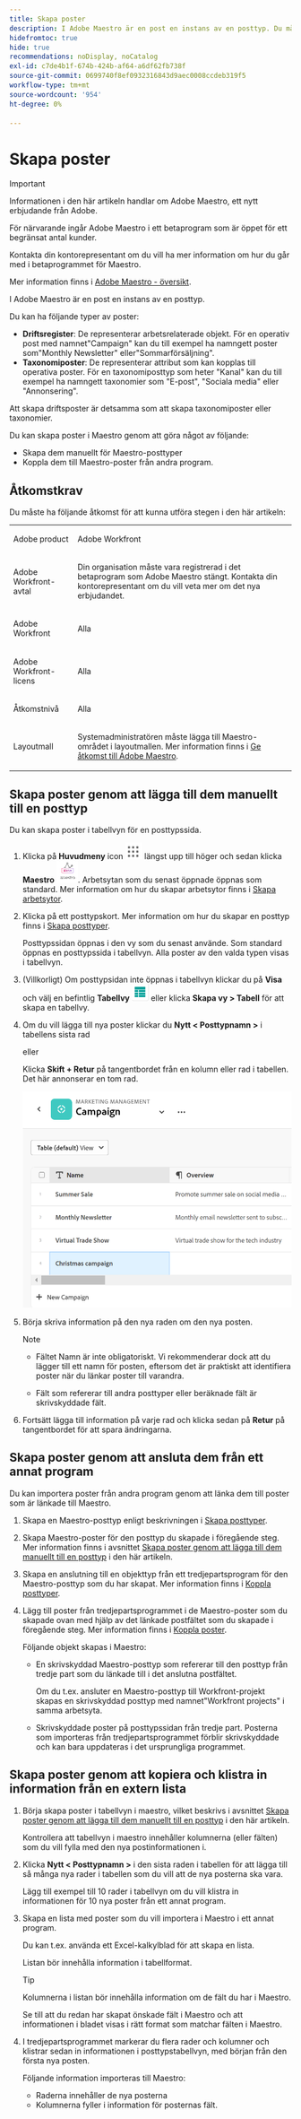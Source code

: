 ```yaml
---
title: Skapa poster
description: I Adobe Maestro är en post en instans av en posttyp. Du måste skapa posttyper innan du kan skapa enskilda poster.
hidefromtoc: true
hide: true
recommendations: noDisplay, noCatalog
exl-id: c7de4b1f-674b-424b-af64-a6df62fb738f
source-git-commit: 0699740f8ef0932316843d9aec0008ccdeb319f5
workflow-type: tm+mt
source-wordcount: '954'
ht-degree: 0%

---
```


<!--udpate the metadata with real information when making this available in TOC and in the left nav-->

# Skapa poster

>[!IMPORTANT]
>
>Informationen i den här artikeln handlar om Adobe Maestro, ett nytt erbjudande från Adobe.
>
>För närvarande ingår Adobe Maestro i ett betaprogram som är öppet för ett begränsat antal kunder.
>
>Kontakta din kontorepresentant om du vill ha mer information om hur du går med i betaprogrammet för Maestro.
>
>Mer information finns i [Adobe Maestro - översikt](../maestro-overview.md).

I Adobe Maestro är en post en instans av en posttyp.

Du kan ha följande typer av poster:

* **Driftsregister**: De representerar arbetsrelaterade objekt. För en operativ post med namnet&quot;Campaign&quot; kan du till exempel ha namngett poster som&quot;Monthly Newsletter&quot; eller&quot;Sommarförsäljning&quot;.
* **Taxonomiposter**: De representerar attribut som kan kopplas till operativa poster. För en taxonomiposttyp som heter &quot;Kanal&quot; kan du till exempel ha namngett taxonomier som &quot;E-post&quot;, &quot;Sociala media&quot; eller &quot;Annonsering&quot;.

Att skapa driftsposter är detsamma som att skapa taxonomiposter eller taxonomier.

Du kan skapa poster i Maestro genom att göra något av följande:

* Skapa dem manuellt för Maestro-posttyper
* Koppla dem till Maestro-poster från andra program.

## Åtkomstkrav

Du måste ha följande åtkomst för att kunna utföra stegen i den här artikeln:

<table style="table-layout:auto">
 <col>
 <tbody>
<td>
   <p> Adobe product</p> </td>
   <td>
   <p> Adobe Workfront</p> </td>
  </tr>  
 <td role="rowheader"><p>Adobe Workfront-avtal</p></td>
   <td>
<p>Din organisation måste vara registrerad i det betaprogram som Adobe Maestro stängt. Kontakta din kontorepresentant om du vill veta mer om det nya erbjudandet. </p>
   </td>
  </tr>
  <tr>
   <td role="rowheader"><p>Adobe Workfront</p></td>
   <td>
<p>Alla</p>
   </td>
  </tr>
  <tr>
   <td role="rowheader"><p>Adobe Workfront-licens</p></td>
   <td>
   <p>Alla</p> 
  </td>
  </tr>

<tr>
   <td role="rowheader">Åtkomstnivå</td>
   <td> <p>Alla</p>  
</td>
  </tr>
<tr>
   <td role="rowheader">Layoutmall</td>
   <td> <p>Systemadministratören måste lägga till Maestro-området i layoutmallen. Mer information finns i <a href="../access/grant-access.md">Ge åtkomst till Adobe Maestro</a>. </p>  
</td>
  </tr>
 </tbody>
</table>

<!--Maybe enable this at GA - but Maestro is not supposed to have Access controls in the Workfront Access Level: 
>[!NOTE]
>
>If you don't have access, ask your Workfront administrator if they set additional restrictions in your access level. For information on how a Workfront administrator can change your access level, see [Create or modify custom access levels](../administration-and-setup/add-users/configure-and-grant-access/create-modify-access-levels.md). -->

<!-- Notes to add for the table: for the "Workfront plans" row: the above is only for closed beta; when going to GA - activate the following plans:    
<p>Current plan: Prime and Ultimate</p>
<p>Legacy plan: Enterprise</p>-->

<!-- Notes for the table: for the "Workfront access" row: <p>For more information, see <a href="../../administration-and-setup/add-users/access-levels-and-object-permissions/wf-licenses.md" class="MCXref xref">Adobe Workfront licenses overview</a>.</p>-->

## Skapa poster genom att lägga till dem manuellt till en posttyp <!--in a record type table (I don't think you can create them elsewhere right now)-->

Du kan skapa poster i tabellvyn för en posttypssida.

1. Klicka på **Huvudmeny** icon ![](assets/main-menu-workfront.png) längst upp till höger <!--or the **Main Menu** icon ![](assets/main-menu-shell.png) in the upper-left corner, if available-->och sedan klicka **Maestro** ![](assets/maestro-icon.png).
Arbetsytan som du senast öppnade öppnas som standard. Mer information om hur du skapar arbetsytor finns i [Skapa arbetsytor](../architecture-and-fields/create-workspaces.md).
1. Klicka på ett posttypskort. Mer information om hur du skapar en posttyp finns i [Skapa posttyper](../architecture-and-fields/create-record-types.md).

   Posttypssidan öppnas i den vy som du senast använde. Som standard öppnas en posttypssida i tabellvyn.
Alla poster av den valda typen visas i tabellvyn.

1. (Villkorligt) Om posttypsidan inte öppnas i tabellvyn klickar du på **Visa** och välj en befintlig **Tabellvy** ![](assets/table-view-icon.png) eller klicka **Skapa vy > Tabell** för att skapa en tabellvy.

1. Om du vill lägga till nya poster klickar du **Nytt &lt; Posttypnamn >** i tabellens sista rad

   eller

   Klicka **Skift + Retur** på tangentbordet från en kolumn eller rad i tabellen. Det här annonserar en tom rad.

   ![](assets/adding-a-new-campaign-in-table-row.png)

1. Börja skriva information på den nya raden om den nya posten.

   >[!NOTE]
   >
   >  * Fältet Namn är inte obligatoriskt. Vi rekommenderar dock att du lägger till ett namn för posten, eftersom det är praktiskt att identifiera poster när du länkar poster till varandra.
   >
   >  * Fält som refererar till andra posttyper eller beräknade fält är skrivskyddade fält.

1. Fortsätt lägga till information på varje rad och klicka sedan på **Retur** på tangentbordet för att spara ändringarna.

## Skapa poster genom att ansluta dem från ett annat program

Du kan importera poster från andra program genom att länka dem till poster som är länkade till Maestro.

1. Skapa en Maestro-posttyp enligt beskrivningen i [Skapa posttyper](../architecture-and-fields/create-record-types.md).

1. Skapa Maestro-poster för den posttyp du skapade i föregående steg. Mer information finns i avsnittet [Skapa poster genom att lägga till dem manuellt till en posttyp](#create-records-by-manually-adding-them-to-a-record-type) i den här artikeln.

1. Skapa en anslutning till en objekttyp från ett tredjepartsprogram för den Maestro-posttyp som du har skapat. Mer information finns i [Koppla posttyper](../architecture-and-fields/connect-record-types.md).

1. Lägg till poster från tredjepartsprogrammet i de Maestro-poster som du skapade ovan med hjälp av det länkade postfältet som du skapade i föregående steg. Mer information finns i [Koppla poster](../records/connect-records.md).

   Följande objekt skapas i Maestro:

   * En skrivskyddad Maestro-posttyp som refererar till den posttyp från tredje part som du länkade till i det anslutna postfältet.

     Om du t.ex. ansluter en Maestro-posttyp till Workfront-projekt skapas en skrivskyddad posttyp med namnet&quot;Workfront projects&quot; i samma arbetsyta.
   * Skrivskyddade poster på posttypssidan från tredje part. Posterna som importeras från tredjepartsprogrammet förblir skrivskyddade och kan bara uppdateras i det ursprungliga programmet.


## Skapa poster genom att kopiera och klistra in information från en extern lista

1. Börja skapa poster i tabellvyn i maestro, vilket beskrivs i avsnittet [Skapa poster genom att lägga till dem manuellt till en posttyp](#create-records-by-manually-adding-them-to-a-record-type) i den här artikeln.

   Kontrollera att tabellvyn i maestro innehåller kolumnerna (eller fälten) som du vill fylla med den nya postinformationen i.

1. Klicka **Nytt &lt; Posttypnamn >** i den sista raden i tabellen för att lägga till så många nya rader i tabellen som du vill att de nya posterna ska vara.

   Lägg till exempel till 10 rader i tabellvyn om du vill klistra in informationen för 10 nya poster från ett annat program.

1. Skapa en lista med poster som du vill importera i Maestro i ett annat program.

   Du kan t.ex. använda ett Excel-kalkylblad för att skapa en lista.

   Listan bör innehålla information i tabellformat.

   >[!TIP]
   >
   > Kolumnerna i listan bör innehålla information om de fält du har i Maestro.
   >
   > Se till att du redan har skapat önskade fält i Maestro och att informationen i bladet visas i rätt format som matchar fälten i Maestro.

1. I tredjepartsprogrammet markerar du flera rader och kolumner och klistrar sedan in informationen i posttypstabellvyn, med början från den första nya posten.

   Följande information importeras till Maestro:

   * Raderna innehåller de nya posterna
   * Kolumnerna fyller i information för posternas fält.
